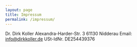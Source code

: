 ```yaml
---
layout: page
title: Impressum
permalink: /impressum/
---
```


Dr. Dirk Koller
Alexandra-Harder-Str. 3
61130 Nidderau
Email: info@dirkkoller.de
USt-IdNr. DE254439376